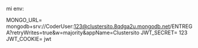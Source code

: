 mi env:

MONGO_URL= mongodb+srv://CoderUser:123@clustersito.8qdga2u.mongodb.net/ENTREGA?retryWrites=true&w=majority&appName=Clustersito
JWT_SECRET= 123
JWT_COOKIE= jwt
